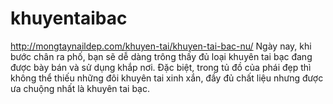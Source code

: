 # khuyentaibac
http://mongtaynaildep.com/khuyen-tai/khuyen-tai-bac-nu/ Ngày nay, khi bước chân ra phố, bạn sẽ dễ dàng trông thấy đủ loại khuyên tai bạc đang được bày bán và sử dụng khắp nơi. Đặc biệt, trong tủ đồ của phái đẹp thì không thể thiếu những đôi khuyên tai xinh xắn, đầy đủ chất liệu nhưng được ưa chuộng nhất là khuyên tai bạc.
